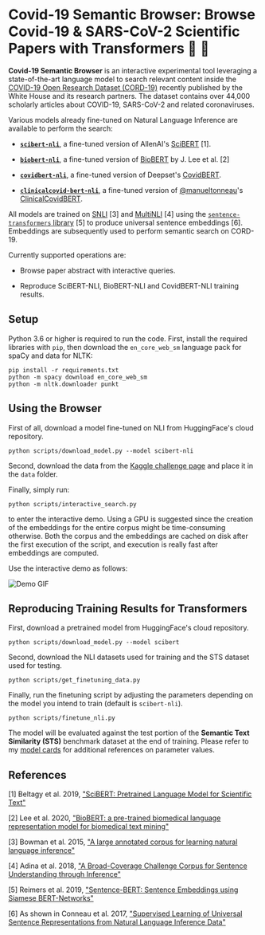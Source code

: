 # Covid-19 Semantic Browser: Browse Covid-19 & SARS-CoV-2 Scientific Papers with Transformers 🦠 📖

**Covid-19 Semantic Browser** is an interactive experimental tool leveraging a state-of-the-art language model to search relevant content inside the [COVID-19 Open Research Dataset (CORD-19)](https://pages.semanticscholar.org/coronavirus-research) recently published by the White House and its research partners. The dataset contains over 44,000 scholarly articles about COVID-19, SARS-CoV-2 and related coronaviruses.

Various models already fine-tuned on Natural Language Inference are available to perform the search:

- **[`scibert-nli`](https://huggingface.co/gsarti/scibert-nli)**, a fine-tuned version of AllenAI's [SciBERT](https://github.com/allenai/scibert) [1].

- **[`biobert-nli`](https://huggingface.co/gsarti/biobert-nli)**, a fine-tuned version of [BioBERT](https://github.com/dmis-lab/biobert) by J. Lee et al. [2]

- **[`covidbert-nli`](https://huggingface.co/gsarti/covidbert-nli)**, a fine-tuned version of Deepset's [CovidBERT](https://huggingface.co/deepset/covid_bert_base).

- **[`clinicalcovid-bert-nli`](https://huggingface.co/manueltonneau/clinicalcovid-bert-nli)**, a fine-tuned version of [@manueltonneau](https://github.com/manueltonneau)'s [ClinicalCovidBERT](https://github.com/manueltonneau/covid-berts).

All models are trained on [SNLI](https://nlp.stanford.edu/projects/snli/) [3] and [MultiNLI](https://www.nyu.edu/projects/bowman/multinli/) [4] using the [`sentence-transformers` library](https://github.com/UKPLab/sentence-transformers/) [5] to produce universal sentence embeddings [6]. Embeddings are subsequently used to perform semantic search on CORD-19.

Currently supported operations are:

- Browse paper abstract with interactive queries.

- Reproduce SciBERT-NLI, BioBERT-NLI and CovidBERT-NLI training results.

## Setup

Python 3.6 or higher is required to run the code. First, install the required libraries with `pip`, then download the `en_core_web_sm` language pack for spaCy and data for NLTK:

```shell
pip install -r requirements.txt
python -m spacy download en_core_web_sm
python -m nltk.downloader punkt
```

## Using the Browser

First of all, download a model fine-tuned on NLI from HuggingFace's cloud repository.

```shell
python scripts/download_model.py --model scibert-nli
```

Second, download the data from the [Kaggle challenge page](https://www.kaggle.com/allen-institute-for-ai/CORD-19-research-challenge) and place it in the `data` folder.

Finally, simply run:

```shell
python scripts/interactive_search.py
```

to enter the interactive demo. Using a GPU is suggested since the creation of the embeddings for the entire corpus might be time-consuming otherwise. Both the corpus and the embeddings are cached on disk after the first execution of the script, and execution is really fast after embeddings are computed.

Use the interactive demo as follows:

![Demo GIF](img/demo.gif)

## Reproducing Training Results for Transformers

First, download a pretrained model from HuggingFace's cloud repository.

```shell
python scripts/download_model.py --model scibert
```

Second, download the NLI datasets used for training and the STS dataset used for testing.

```shell
python scripts/get_finetuning_data.py
```

Finally, run the finetuning script by adjusting the parameters depending on the model you intend to train (default is `scibert-nli`).

```shell
python scripts/finetune_nli.py
```

The model will be evaluated against the test portion of the **Semantic Text Similarity (STS)** benchmark dataset at the end of training. Please refer to my [model cards](https://huggingface.co/gsarti) for additional references on parameter values.

## References

[1] Beltagy et al. 2019, ["SciBERT: Pretrained Language Model for Scientific Text"](https://www.aclweb.org/anthology/D19-1371/)

[2] Lee et al. 2020, ["BioBERT: a pre-trained biomedical language representation model for biomedical text mining"](http://doi.org/10.1093/bioinformatics/btz682)

[3] Bowman et al. 2015, ["A large annotated corpus for learning natural language inference"](https://www.aclweb.org/anthology/D15-1075/)

[4] Adina et al. 2018, ["A Broad-Coverage Challenge Corpus for Sentence Understanding through Inference"](http://aclweb.org/anthology/N18-1101)

[5] Reimers et al. 2019, ["Sentence-BERT: Sentence Embeddings using Siamese BERT-Networks"](https://www.aclweb.org/anthology/D19-1410/)

[6] As shown in Conneau et al. 2017, ["Supervised Learning of Universal Sentence Representations from Natural Language Inference Data"](https://www.aclweb.org/anthology/D17-1070/)
